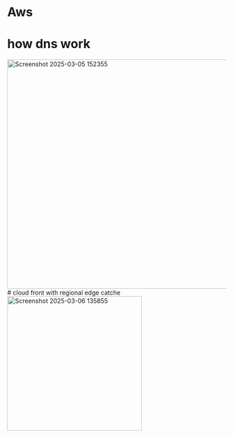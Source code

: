 # Aws
# how dns work
<img width="527" alt="Screenshot 2025-03-05 152355" src="https://github.com/user-attachments/assets/15d10dbf-abc6-4842-8005-3c9665f48be9" />
# cloud front with regional edge catche

<img width="309" alt="Screenshot 2025-03-06 135855" src="https://github.com/user-attachments/assets/0dd6a78d-40dc-4de9-9e78-a7e0a7f7a0a0" />
